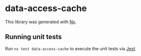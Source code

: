 # data-access-cache

This library was generated with [Nx](https://nx.dev).

## Running unit tests

Run `nx test data-access-cache` to execute the unit tests via [Jest](https://jestjs.io).
